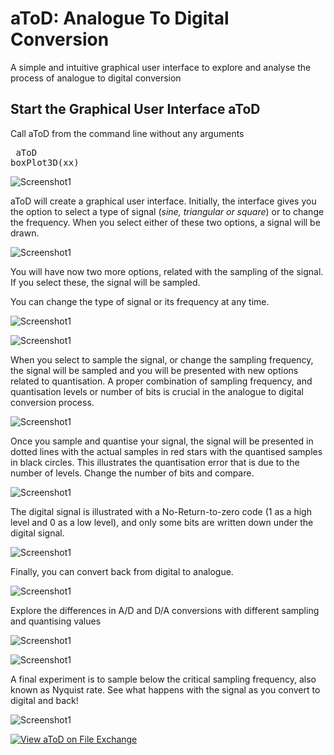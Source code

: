 # aToD:  Analogue To Digital Conversion
A simple and intuitive graphical user interface to explore and analyse the process of analogue to digital conversion

<h2 id="2">Start the Graphical User Interface aToD</h2>

<p>Call aToD from the command line without any arguments</p>

<pre class="codeinput"> aToD
boxPlot3D(xx)
</pre>
![Screenshot1](Figures/aToD1.png)



<p>aToD will create a graphical user interface. Initially, the interface gives you the option to select a type of signal (<i>sine, triangular or square</i>) or to change the frequency. When you select either of these two options, a signal will be drawn. </p>

![Screenshot1](Figures/aToD2.png)

<p>You will have now two more options, related with the sampling of the signal. If you select these, the signal will be sampled.
</p>

<p>You can change the type of signal or its frequency at any time.</p>



![Screenshot1](Figures/aToD3.png)

![Screenshot1](Figures/aToD4.png)

<p></p>



<p>When you select to sample the signal, or change the sampling frequency, the signal will be sampled and you will be presented with new options related to quantisation. A proper combination of sampling frequency, and quantisation levels or number of bits is crucial in the analogue to digital conversion process.
</p>

![Screenshot1](Figures/aToD5.png)

<p>Once you sample and quantise your signal, the signal will be presented in dotted lines with the actual samples in red stars with the quantised samples in black circles. This illustrates the quantisation error that is due to the number of levels. Change the number of bits and compare.
</p>

![Screenshot1](Figures/aToD6.png)

<p> The digital signal is illustrated with a No-Return-to-zero code (1 as a high level and 0 as a low level), and only some bits are written down under the digital signal.
</p>

![Screenshot1](Figures/aToD7.png)

<p>Finally, you can convert back from digital to analogue.
</p>

![Screenshot1](Figures/aToD8.png)

<p>Explore the differences in A/D and D/A conversions with different sampling and quantising values
</p>

![Screenshot1](Figures/aToD9.png)

<p>
</p>

![Screenshot1](Figures/aToD10.png)

<p>A final experiment is to sample below the critical sampling frequency, also known as Nyquist rate. See what happens with the signal as you convert to digital and back!
</p>

![Screenshot1](Figures/aToD11.png)


[![View aToD on File Exchange](https://www.mathworks.com/matlabcentral/images/matlab-file-exchange.svg)](https://uk.mathworks.com/matlabcentral/fileexchange/96469-atod)
